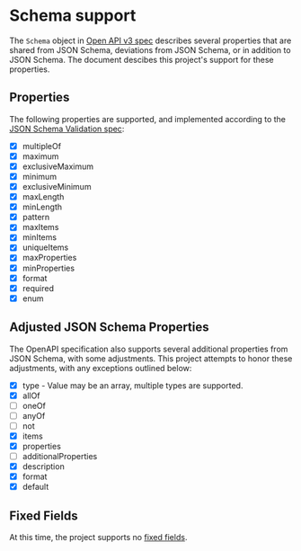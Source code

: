 # Schema support

The `Schema` object in [Open API v3 spec][oaschema] describes several properties
that are shared from JSON Schema, deviations from JSON Schema, or in addition
to JSON Schema. The document descibes this project's support for these
properties.

## Properties

The following properties are supported, and implemented according to the
[JSON Schema Validation spec][jsschema]:

- [x] multipleOf
- [x] maximum
- [x] exclusiveMaximum
- [x] minimum
- [x] exclusiveMinimum
- [x] maxLength
- [x] minLength
- [x] pattern
- [x] maxItems
- [x] minItems
- [x] uniqueItems
- [x] maxProperties
- [x] minProperties
- [x] format
- [x] required
- [x] enum

## Adjusted JSON Schema Properties

The OpenAPI specification also supports several additional properties from JSON
Schema, with some adjustments. This project attempts to honor these adjustments,
with any exceptions outlined below:

- [x] type - Value may be an array, multiple types are supported.
- [x] allOf
- [ ] oneOf
- [ ] anyOf
- [ ] not
- [x] items
- [x] properties
- [ ] additionalProperties
- [x] description
- [x] format
- [x] default

## Fixed Fields

At this time, the project supports no [fixed fields][ff].

[ff]: https://github.com/OAI/OpenAPI-Specification/blob/OpenAPI.next/versions/3.0.md#fixed-fields-20
[jsschema]: http://json-schema.org/latest/json-schema-validation.html#rfc.section.6
[oaschema]: https://github.com/OAI/OpenAPI-Specification/blob/OpenAPI.next/versions/3.0.md#schemaObject
